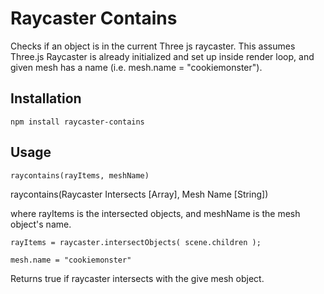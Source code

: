 Raycaster Contains
=========

Checks if an object is in the current Three js raycaster.
This assumes Three.js Raycaster is already initialized and set up inside render loop, and given mesh has a name (i.e. mesh.name = "cookiemonster").

## Installation

  `npm install raycaster-contains`

## Usage

  `raycontains(rayItems, meshName)`


  raycontains(Raycaster Intersects [Array], Mesh Name [String])

  where rayItems is the intersected objects, and meshName is the mesh object's name.

  `rayItems = raycaster.intersectObjects( scene.children );`

  `mesh.name = "cookiemonster"`

  Returns true if raycaster intersects with the give mesh object.
